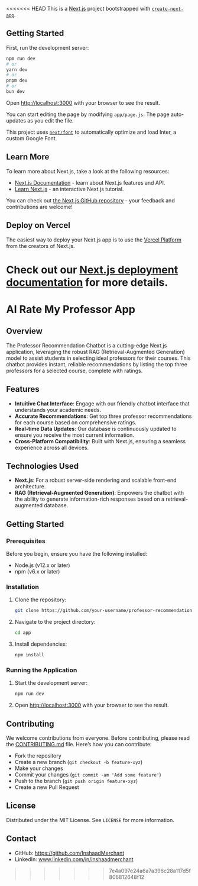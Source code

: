 <<<<<<< HEAD
This is a [Next.js](https://nextjs.org/) project bootstrapped with [`create-next-app`](https://github.com/vercel/next.js/tree/canary/packages/create-next-app).

## Getting Started

First, run the development server:

```bash
npm run dev
# or
yarn dev
# or
pnpm dev
# or
bun dev
```

Open [http://localhost:3000](http://localhost:3000) with your browser to see the result.

You can start editing the page by modifying `app/page.js`. The page auto-updates as you edit the file.

This project uses [`next/font`](https://nextjs.org/docs/basic-features/font-optimization) to automatically optimize and load Inter, a custom Google Font.

## Learn More

To learn more about Next.js, take a look at the following resources:

- [Next.js Documentation](https://nextjs.org/docs) - learn about Next.js features and API.
- [Learn Next.js](https://nextjs.org/learn) - an interactive Next.js tutorial.

You can check out [the Next.js GitHub repository](https://github.com/vercel/next.js/) - your feedback and contributions are welcome!

## Deploy on Vercel

The easiest way to deploy your Next.js app is to use the [Vercel Platform](https://vercel.com/new?utm_medium=default-template&filter=next.js&utm_source=create-next-app&utm_campaign=create-next-app-readme) from the creators of Next.js.

Check out our [Next.js deployment documentation](https://nextjs.org/docs/deployment) for more details.
=======

# AI Rate My Professor App

## Overview
The Professor Recommendation Chatbot is a cutting-edge Next.js application, leveraging the robust RAG (Retrieval-Augmented Generation) model to assist students in selecting ideal professors for their courses. This chatbot provides instant, reliable recommendations by listing the top three professors for a selected course, complete with ratings.

## Features
- **Intuitive Chat Interface**: Engage with our friendly chatbot interface that understands your academic needs.
- **Accurate Recommendations**: Get top three professor recommendations for each course based on comprehensive ratings.
- **Real-time Data Updates**: Our database is continuously updated to ensure you receive the most current information.
- **Cross-Platform Compatibility**: Built with Next.js, ensuring a seamless experience across all devices.

## Technologies Used
- **Next.js**: For a robust server-side rendering and scalable front-end architecture.
- **RAG (Retrieval-Augmented Generation)**: Empowers the chatbot with the ability to generate information-rich responses based on a retrieval-augmented database.


## Getting Started

### Prerequisites
Before you begin, ensure you have the following installed:
- Node.js (v12.x or later)
- npm (v6.x or later)

### Installation
1. Clone the repository:
   ```bash
   git clone https://github.com/your-username/professor-recommendation-chatbot.git
   ```
2. Navigate to the project directory:
   ```bash
   cd app
   ```
3. Install dependencies:
   ```bash
   npm install
   ```

### Running the Application
1. Start the development server:
   ```bash
   npm run dev
   ```
2. Open [http://localhost:3000](http://localhost:3000) with your browser to see the result.

## Contributing
We welcome contributions from everyone. Before contributing, please read the [CONTRIBUTING.md](CONTRIBUTING.md) file. Here’s how you can contribute:
- Fork the repository
- Create a new branch (`git checkout -b feature-xyz`)
- Make your changes
- Commit your changes (`git commit -am 'Add some feature'`)
- Push to the branch (`git push origin feature-xyz`)
- Create a new Pull Request

## License
Distributed under the MIT License. See `LICENSE` for more information.

## Contact
- GitHub: https://github.com/InshaadMerchant
- LinkedIn: www.linkedin.com/in/inshaadmerchant

>>>>>>> 7e4a097e24a6a7a396c28a117d5f806812648f12
